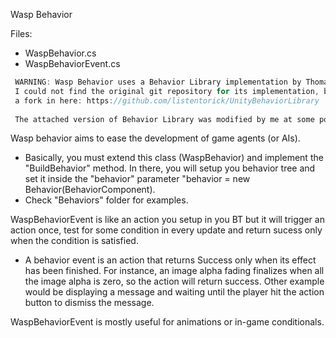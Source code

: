 Wasp Behavior

Files:
+ WaspBehavior.cs
+ WaspBehaviorEvent.cs

```C
 WARNING: Wasp Behavior uses a Behavior Library implementation by Thomas H. Jonell.
 I could not find the original git repository for its implementation, but there is
 a fork in here: https://github.com/listentorick/UnityBehaviorLibrary
 
 The attached version of Behavior Library was modified by me at some points.
 ```
 
Wasp behavior aims to ease the development of game agents (or AIs).

- Basically, you must extend this class (WaspBehavior) and implement the "BuildBehavior" method. In there, you will setup you behavior tree and set it inside the "behavior" parameter "behavior = new Behavior(BehaviorComponent).
- Check "Behaviors" folder for examples.

WaspBehaviorEvent is like an action you setup in you BT but it will trigger an action once, test for some condition in every update and return sucess only when the condition is satisfied.

- A behavior event is an action that returns Success only when its effect has been finished. For instance, an image alpha fading finalizes when all the image alpha is zero, so the action will return success. Other example would be displaying a message and waiting until the player hit the action button to dismiss the message.

WaspBehaviorEvent is mostly useful for animations or in-game conditionals.